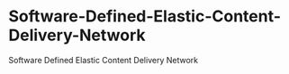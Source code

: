 # Software-Defined-Elastic-Content-Delivery-Network
Software Defined Elastic Content Delivery Network

